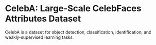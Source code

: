 # CelebA: Large-Scale CelebFaces Attributes Dataset

CelebA is a dataset for object detection, classification, identification, and weakly-supervised learning tasks.